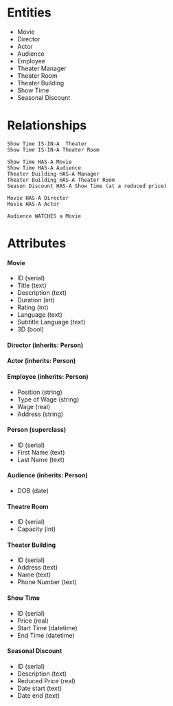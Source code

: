 # Entities
-  Movie
-  Director
-  Actor
-  Audience
-  Employee
-  Theater Manager
-  Theater Room
-  Theater Building
-  Show Time
-  Seasonal Discount


# Relationships

~~~
Show Time IS-IN-A  Theater
Show Time IS-IN-A Theater Room
~~~

~~~
Show Time HAS-A Movie
Show Time HAS-A Audience
Theater Building HAS-A Manager
Theater Building HAS-A Theater Room
Season Discount HAS-A Show Time (at a reduced price)
~~~

~~~
Movie HAS-A Director
Movie HAS-A Actor
~~~

~~~
Audience WATCHES a Movie
~~~

# Attributes

#### Movie

-  ID (serial)
-  Title (text)
-  Description (text)
-  Duration (int)
-  Rating (int)
-  Language (text)
-  Subtitle Language (text)
-  3D (bool)


#### Director (inherits: Person)



#### Actor (inherits: Person)



#### Employee (inherits: Person)

-  Position (string)
-  Type of Wage (string)
-  Wage (real)
-  Address (string)

#### Person (superclass)

-  ID (serial)
-  First Name (text)
-  Last Name (text)

#### Audience (inherits: Person)

-  DOB (date)

#### Theatre Room

-  ID (serial)
-  Capacity (int)

#### Theater Building

-  ID (serial)
-  Address (text)
-  Name (text)
-  Phone Number (text)

#### Show Time

-  ID (serial)
-  Price (real)
-  Start Time (datetime)
-  End Time (datetime)

#### Seasonal Discount

-  ID (serial)
-  Description (text)
-  Reduced Price (real)
-  Date start (text)
-  Date end (text)
